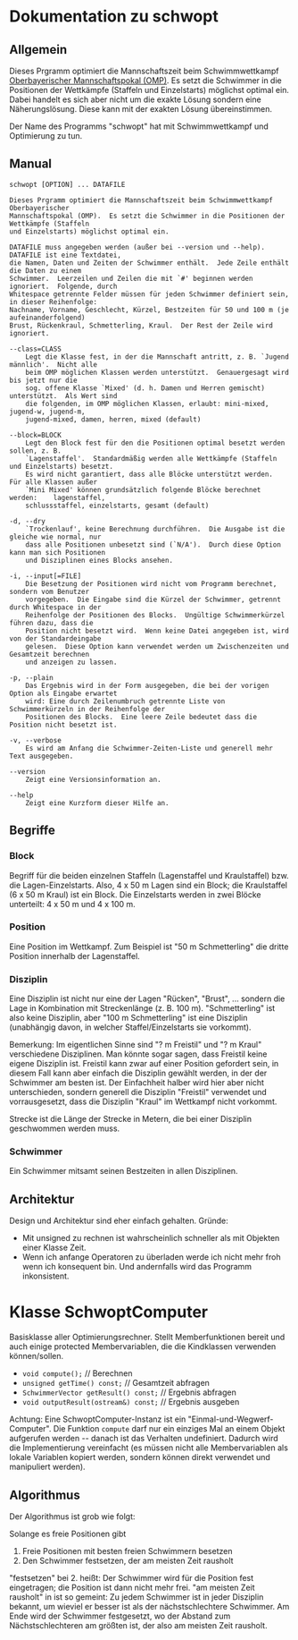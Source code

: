 Dokumentation zu schwopt
========================

Allgemein
---------

Dieses Prgramm optimiert die Mannschaftszeit beim Schwimmwettkampf [Oberbayerischer Mannschaftspokal (OMP)](http://www.bsv-oberbayern.de/omp/start.html).  Es setzt die Schwimmer in die Positionen der Wettkämpfe (Staffeln und Einzelstarts) möglichst optimal ein.  Dabei handelt es sich aber nicht um die exakte Lösung sondern eine Näherungslösung.  Diese kann mit der exakten Lösung übereinstimmen.

Der Name des Programms "schwopt" hat mit Schwimmwettkampf und Optimierung zu tun.

Manual
------

    schwopt [OPTION] ... DATAFILE

    Dieses Prgramm optimiert die Mannschaftszeit beim Schwimmwettkampf Oberbayerischer
    Mannschaftspokal (OMP).  Es setzt die Schwimmer in die Positionen der Wettkämpfe (Staffeln
    und Einzelstarts) möglichst optimal ein.

    DATAFILE muss angegeben werden (außer bei --version und --help).  DATAFILE ist eine Textdatei,
    die Namen, Daten und Zeiten der Schwimmer enthält.  Jede Zeile enthält die Daten zu einem
    Schwimmer.  Leerzeilen und Zeilen die mit `#' beginnen werden ignoriert.  Folgende, durch
    Whitespace getrennte Felder müssen für jeden Schwimmer definiert sein, in dieser Reihenfolge:
    Nachname, Vorname, Geschlecht, Kürzel, Bestzeiten für 50 und 100 m (je aufeinanderfolgend)
    Brust, Rückenkraul, Schmetterling, Kraul.  Der Rest der Zeile wird ignoriert.

    --class=CLASS
        Legt die Klasse fest, in der die Mannschaft antritt, z. B. `Jugend männlich'.  Nicht alle
        beim OMP möglichen Klassen werden unterstützt.  Genauergesagt wird bis jetzt nur die
        sog. offene Klasse `Mixed' (d. h. Damen und Herren gemischt) unterstützt.  Als Wert sind
        die folgenden, im OMP möglichen Klassen, erlaubt: mini-mixed, jugend-w, jugend-m,
        jugend-mixed, damen, herren, mixed (default)

    --block=BLOCK
        Legt den Block fest für den die Positionen optimal besetzt werden sollen, z. B.
        `Lagenstaffel'.  Standardmäßig werden alle Wettkämpfe (Staffeln und Einzelstarts) besetzt.
        Es wird nicht garantiert, dass alle Blöcke unterstützt werden.  Für alle Klassen außer
        `Mini Mixed' können grundsätzlich folgende Blöcke berechnet werden:    lagenstaffel,
        schlussstaffel, einzelstarts, gesamt (default)

    -d, --dry
        `Trockenlauf', keine Berechnung durchführen.  Die Ausgabe ist die gleiche wie normal, nur
        dass alle Positionen unbesetzt sind (`N/A').  Durch diese Option kann man sich Positionen
        und Disziplinen eines Blocks ansehen.

    -i, --input[=FILE]
        Die Besetzung der Positionen wird nicht vom Programm berechnet, sondern vom Benutzer
        vorgegeben.  Die Eingabe sind die Kürzel der Schwimmer, getrennt durch Whitespace in der
        Reihenfolge der Positionen des Blocks.  Ungültige Schwimmerkürzel führen dazu, dass die
        Position nicht besetzt wird.  Wenn keine Datei angegeben ist, wird von der Standardeingabe
        gelesen.  Diese Option kann verwendet werden um Zwischenzeiten und Gesamtzeit berechnen
        und anzeigen zu lassen.

    -p, --plain
        Das Ergebnis wird in der Form ausgegeben, die bei der vorigen Option als Eingabe erwartet
        wird: Eine durch Zeilenumbruch getrennte Liste von Schwimmerkürzeln in der Reihenfolge der
        Positionen des Blocks.  Eine leere Zeile bedeutet dass die Position nicht besetzt ist.

    -v, --verbose
        Es wird am Anfang die Schwimmer-Zeiten-Liste und generell mehr Text ausgegeben.

    --version
        Zeigt eine Versionsinformation an.

    --help
        Zeigt eine Kurzform dieser Hilfe an.



Begriffe
--------

### Block

Begriff für die beiden einzelnen Staffeln (Lagenstaffel und Kraulstaffel) bzw. die Lagen-Einzelstarts.
Also, 4 x 50 m Lagen sind ein Block; die Kraulstaffel (6 x 50 m Kraul) ist ein Block.  Die Einzelstarts werden in zwei Blöcke unterteilt: 4 x 50 m und 4 x 100 m.

### Position

Eine Position im Wettkampf.  Zum Beispiel ist "50 m Schmetterling" die dritte Position innerhalb der Lagenstaffel.

### Disziplin

Eine Disziplin ist nicht nur eine der Lagen "Rücken", "Brust", ... sondern die Lage in Kombination mit Streckenlänge (z. B. 100 m).  "Schmetterling" ist also keine Disziplin, aber "100 m Schmetterling" ist eine Disziplin (unabhängig davon, in welcher Staffel/Einzelstarts sie vorkommt).

Bemerkung: Im eigentlichen Sinne sind "? m Freistil" und "? m Kraul" verschiedene Disziplinen.  Man könnte sogar sagen, dass Freistil keine eigene Disziplin ist.  Freistil kann zwar auf einer Position gefordert sein, in diesem Fall kann aber einfach die Disziplin gewählt werden, in der der Schwimmer am besten ist.  Der Einfachheit halber wird hier aber nicht unterschieden, sondern generell die Disziplin "Freistil" verwendet und vorrausgesetzt, dass die Disziplin "Kraul" im Wettkampf nicht vorkommt.

Strecke ist die Länge der Strecke in Metern, die bei einer Disziplin geschwommen werden muss.

### Schwimmer

Ein Schwimmer mitsamt seinen Bestzeiten in allen Disziplinen.

Architektur
-----------

Design und Architektur sind eher einfach gehalten.  Gründe:

- Mit unsigned zu rechnen ist wahrscheinlich schneller als mit Objekten einer Klasse Zeit.
- Wenn ich anfange Operatoren zu überladen werde ich nicht mehr froh wenn ich konsequent bin.  Und andernfalls wird das Programm inkonsistent.

# Klasse SchwoptComputer

Basisklasse aller Optimierungsrechner.  Stellt Memberfunktionen bereit und auch einige protected Membervariablen, die die Kindklassen verwenden können/sollen.

- `void compute();` // Berechnen
- `unsigned getTime() const;` // Gesamtzeit abfragen
- `SchwimmerVector getResult() const;` // Ergebnis abfragen
- `void outputResult(ostream&) const;` // Ergebnis ausgeben

Achtung: Eine SchwoptComputer-Instanz ist ein "Einmal-und-Wegwerf-Computer".  Die Funktion `compute` darf nur ein einziges Mal an einem Objekt aufgerufen werden -- danach ist das Verhalten undefiniert.  Dadurch wird die Implementierung vereinfacht (es müssen nicht alle Membervariablen als lokale Variablen kopiert werden, sondern können direkt verwendet und manipuliert werden).

Algorithmus
-----------

Der Algorithmus ist grob wie folgt:

Solange es freie Positionen gibt
 1. Freie Positionen mit besten freien Schwimmern besetzen
 2. Den Schwimmer festsetzen, der am meisten Zeit rausholt

"festsetzen" bei 2. heißt: Der Schwimmer wird für die Position fest eingetragen; die Position ist dann nicht mehr frei.  "am meisten Zeit rausholt" in ist so gemeint: Zu jedem Schwimmer ist in jeder Disziplin bekannt, um wieviel er besser ist als der nächstschlechtere Schwimmer.  Am Ende wird der Schwimmer festgesetzt, wo der Abstand zum Nächstschlechteren am größten ist, der also am meisten Zeit rausholt.
